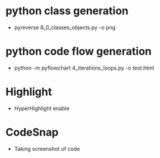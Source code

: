 # python class generation

- pyreverse 8_0_classes_objects.py -o png

# python code flow generation

- python -m pyflowchart 4_iterations_loops.py -o test.html

# Highlight

- HyperHighlight enable

# CodeSnap

- Taking screenshot of code
